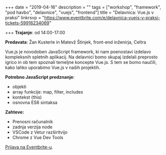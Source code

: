 +++
date = "2019-04-16"
description = ""
tags = ["workshop", "framework", "pod havbo", "delavnice", "vuejs", "frontend"]
title = "Delavnica: Vue.js v praksi"
linkrsvp = "https://www.eventbrite.com/e/delavnica-vuejs-v-praksi-tickets-59916234069"

+++
**Trajanje**: od 14:00-17:00

**Predavata**: Žan Kusterle in Matevž Štinjek, front-end inženirja, Celtra

Vue.js je novodoben JavaScript framework, ki nam poenostavi izdelavo kompleksnih spletnih aplikacij. Na delavnici bomo skupaj izdelali preprosto igrico in ob tem spoznali temeljne koncepte Vue.js. S tem se bomo naučili, kako lahko uporabimo Vue.js v naših projektih.

<!--more-->

**Potrebno JavaScript predznanje**:

- objekti
- array funkcije: map, filter, includes
- kontekst (this)
- osnovna ES6 sintaksa

**Zahteve:**

- Prenosni računalnik
- zadnja verzija node
- VSCode z Vetur razširitvijo
- Chrome z Vue Dev Tools

[Prijava na Eventbrite-u](https://www.eventbrite.com/e/delavnica-vuejs-v-praksi-tickets-59916234069).
